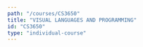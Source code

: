 ```yaml
---
path: "/courses/CS3650"
title: "VISUAL LANGUAGES AND PROGRAMMING"
id: "CS3650"
type: "individual-course"
---
```

